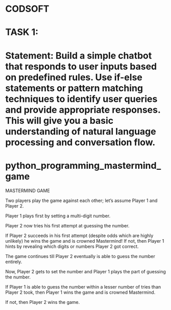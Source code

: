 # CODSOFT
# TASK 1: 
# Statement: Build a simple chatbot that responds to user inputs based on predefined rules. Use if-else statements or pattern matching techniques to identify user queries and provide appropriate responses. This will give you a basic understanding of natural language processing and conversation flow.

# python_programming_mastermind_game
MASTERMIND GAME

Two players play the game against each other; let’s assume Player 1 and Player 2.

Player 1 plays first by setting a multi-digit number.

Player 2 now tries his first attempt at guessing the number.

If Player 2 succeeds in his first attempt (despite odds which are highly unlikely) he wins the game and is crowned Mastermind! If not, then Player 1 hints by revealing which digits or numbers Player 2 got correct.

The game continues till Player 2 eventually is able to guess the number entirely.

Now, Player 2 gets to set the number and Player 1 plays the part of guessing the number.

If Player 1 is able to guess the number within a lesser number of tries than Player 2 took, then Player 1 wins the game and is crowned Mastermind.

If not, then Player 2 wins the game. 
